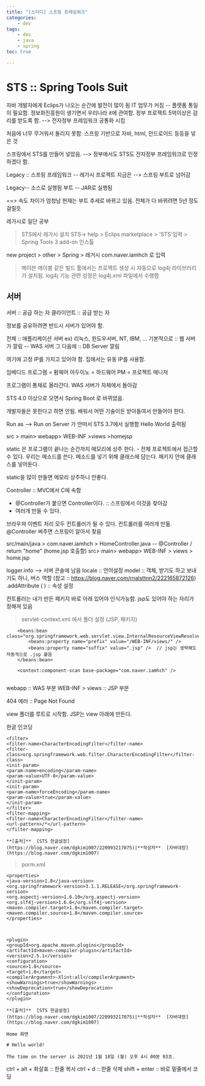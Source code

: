 ```yaml
---
title: "[스터디] 스프링 프레임워크"
categories:
    - dev
tags:
    - dev
    - java 
    - spring
toc: true

---
```


# STS :: Spring Tools Suit

자바 개발자에게 Eclips가 나오는 순간에 발전이 많이 됨
IT 업무가 커짐 -- 플랫폼 통일이 필요함.
정보화진흥원이 생기면서 우리나라 it에 관여함. 
정부 프로젝트 5억이상은 감리를 받도록 함.
--> 전자정부 프레임워크 공통화 시킴

처음에 너무 무거워서 돌리지 못함.
스프링 기반으로 자바, html, 안드로이드 등등을 넣은 것

스프링에서 STS를 만들어 넣었음.
--> 정부에서도 STS도 전자정부 프레임워크로 인정하겠다 함.

Legacy :: 스프링 프레임워크 -- 레가시 프로젝트 
지금은 --> 스프링 부트로 넘어감

Legacy-- 소스로 실행됨
부트 -- JAR로 실행됨

==> 속도 차이가 엄청남 
현재는 부트 추세로 바뀌고 있음.
전체가 다 바뀌려면 5년 정도 걸릴듯

레가시로 일단 공부



> STS에서 레가시 설치
STS-> help > Eclips marketplace > 'STS'입력 > Spring Tools 3 add-on 인스톨

new project > other > Spring > 레거시 
com.naver.iamhch 로 입력


> 메이븐
메이블 같은 빌드 툴에서는 프로젝트 생성 시 자동으로 log4j 라이브러리가 설치됨.
log4j 기능 관련 성정은 log4j.xml 파일에서 수행함

## 서버
서버 :: 공급 하는 자
클라이언트 :: 공급 받는 자

정보를 공유하려면 반드시 서버가 있어야 함.

전체 :: 애플리케이션 서버 ex) 리눅스, 윈도우서버, NT, IBM, ...
기본적으로 :: 웹 서버가 깔림 -- WAS 서버 
그 다음에 :: DB Server 깔림

여기에 고정 IP를 가지고 있어야 함.
집에서는 유동 IP를 사용함.

임베디드 프로그램 = 펌웨어
아두이노 = 하드웨어
PM = 프로젝트 매니저

프로그램이 통채로 올라간다.
WAS 서버가 자체에서 돌아감

STS 4.0 이상으로 오면서 Spring Boot 로 바뀌었음.

개발자들은 못한다고 하면 안됨. 배워서 어떤 기술이든 받아들여서 만들어야 한다.

Run as --> Run on Server 가 안떠서 
STS 3.7에서 실행함
Hello World 출력됨

src > main> webapp> WEB-INF >views >homejsp


static 은 프로그램이 끝나는 순간까지 메모리에 상주 한다. - 전체 프로젝트에서 접근할 수 있다.
우리는 메소드를 쓴다. 메소드를 넣기 위해 클래스에 담는다. 패키지 안에 클래스를 넣어둔다. 

static을 많이 만들면 메모리 상주하니 안좋다.

Controller :: MVC에서 C에 속함
- @Controller가 붙으면 Controller이다. :: 스프링에서 이것을 찾아감
- 여러개 만들 수 있다.

브라우져 이벤트 처리 모두 컨트롤러가 될 수 있다. 컨트롤러를 여러개 만듦. @Controller 써주면 스프링이 알아서 찾음

src/main/java > com.naver.iamhch > HomeController.java  -- @Controller / return "home" (home.jsp 호출함)
src> main> webapp> WEB-INF > views > home.jsp

logger.info --> 서버 콘솔에 남음
locale :: 언어설정
model :: 객체, 받기도 하고 보내기도 하니, 버스 역할  (참고 :: https://blog.naver.com/rnalsttnn2/222165872126)
.addAttribute ( ) :: 속성 설정

컨트롤러는 내가 만든 패키지 바로 아래 있어야 인식가능함.
jsp도 있어야 하는 자리가 정해져 있음



>servlet-context.xml 에서 폴더 설정 (JSP, 패키지)

```
	<beans:bean class="org.springframework.web.servlet.view.InternalResourceViewResolver">
		<beans:property name="prefix" value="/WEB-INF/views/" />
		<beans:property name="suffix" value=".jsp" />  // jsp는 생략해도 자동적으로 .jsp 붙음
	</beans:bean>
	
	<context:component-scan base-package="com.naver.iamhch" />
	
```

webapp :: WAS 부분
WEB-INF > views :: JSP 부분

404 에러 :: Page Not Found

view 폴더를 루트로 시작함. JSP는 view 아래에 만든다.


한글 인코딩

```
<filter>  
<filter-name>CharacterEncodingFilter</filter-name>  
<filter-class>org.springframework.web.filter.CharacterEncodingFilter</filter-class>  
<init-param>  
<param-name>encoding</param-name>  
<param-value>UTF-8</param-value>  
</init-param>  
<init-param>  
<param-name>forceEncoding</param-name>  
<param-value>true</param-value>  
</init-param>  
</filter>  
<filter-mapping>  
<filter-name>CharacterEncodingFilter</filter-name>  
<url-pattern>/*</url-pattern>  
</filter-mapping>

**[출처]**  [STS 한글설정](https://blog.naver.com/dgkim1007/220993217075)|**작성자**  [자바대장](https://blog.naver.com/dgkim1007)
```

> porm.xml

```
<properties>  
<java-version>1.8</java-version>  
<org.springframework-version>3.1.1.RELEASE</org.springframework-version>  
<org.aspectj-version>1.6.10</org.aspectj-version>  
<org.slf4j-version>1.6.6</org.slf4j-version>  
<maven.compiler.target>1.8</maven.compiler.target>  
<maven.compiler.source>1.8</maven.compiler.source>  
</properties>

 

<plugin>  
<groupId>org.apache.maven.plugins</groupId>  
<artifactId>maven-compiler-plugin</artifactId>  
<version>2.5.1</version>  
<configuration>  
<source>1.8</source>  
<target>1.8</target>  
<compilerArgument>-Xlint:all</compilerArgument>  
<showWarnings>true</showWarnings>  
<showDeprecation>true</showDeprecation>  
</configuration>  
</plugin>

**[출처]**  [STS 한글설정](https://blog.naver.com/dgkim1007/220993217075)|**작성자**  [자바대장](https://blog.naver.com/dgkim1007)
```


```
Home 화면 

# Hello world!

The time on the server is 2021년 1월 18일 (월) 오후 4시 00분 03초.
```




ctrl + alt + 화살표 :: 한줄 복사
ctrl + d :: 한줄 삭제
shift + enter :: 바로 밑줄에서 코딩
<!--stackedit_data:
eyJoaXN0b3J5IjpbMTAzNjY4MTU1MSwxMjQ2NDU5ODg4LDE3Nz
gxMjUzMDgsLTU3MzE4MTI3NywtMTIwMDMzNTAyMywtMTI1ODIw
NTg4MywtNjE4OTY5NjcyLDkxMDg3Mjc4Niw3MTkxMzE3NjUsLT
E4OTk2NjM4NDNdfQ==
-->